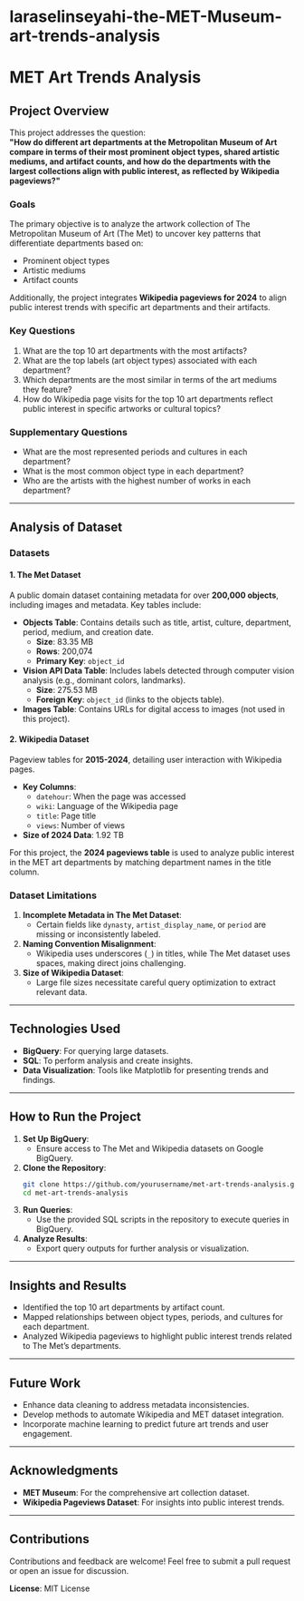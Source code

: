 # laraselinseyahi-the-MET-Museum-art-trends-analysis

# MET Art Trends Analysis  

## **Project Overview**  
This project addresses the question:  
**"How do different art departments at the Metropolitan Museum of Art compare in terms of their most prominent object types, shared artistic mediums, and artifact counts, and how do the departments with the largest collections align with public interest, as reflected by Wikipedia pageviews?"**  

### **Goals**  
The primary objective is to analyze the artwork collection of The Metropolitan Museum of Art (The Met) to uncover key patterns that differentiate departments based on:  
- Prominent object types  
- Artistic mediums  
- Artifact counts  

Additionally, the project integrates **Wikipedia pageviews for 2024** to align public interest trends with specific art departments and their artifacts.  

### **Key Questions**  
1. What are the top 10 art departments with the most artifacts?  
2. What are the top labels (art object types) associated with each department?  
3. Which departments are the most similar in terms of the art mediums they feature?  
4. How do Wikipedia page visits for the top 10 art departments reflect public interest in specific artworks or cultural topics?  

### **Supplementary Questions**  
- What are the most represented periods and cultures in each department?  
- What is the most common object type in each department?  
- Who are the artists with the highest number of works in each department?  

---

## **Analysis of Dataset**  

### **Datasets**  
#### 1. **The Met Dataset**  
A public domain dataset containing metadata for over **200,000 objects**, including images and metadata. Key tables include:  
- **Objects Table**: Contains details such as title, artist, culture, department, period, medium, and creation date.  
  - **Size**: 83.35 MB  
  - **Rows**: 200,074  
  - **Primary Key**: `object_id`  
- **Vision API Data Table**: Includes labels detected through computer vision analysis (e.g., dominant colors, landmarks).  
  - **Size**: 275.53 MB  
  - **Foreign Key**: `object_id` (links to the objects table).  
- **Images Table**: Contains URLs for digital access to images (not used in this project).  

#### 2. **Wikipedia Dataset**  
Pageview tables for **2015-2024**, detailing user interaction with Wikipedia pages.  
- **Key Columns**:  
  - `datehour`: When the page was accessed  
  - `wiki`: Language of the Wikipedia page  
  - `title`: Page title  
  - `views`: Number of views  
- **Size of 2024 Data**: 1.92 TB  

For this project, the **2024 pageviews table** is used to analyze public interest in the MET art departments by matching department names in the title column.  

### **Dataset Limitations**  
1. **Incomplete Metadata in The Met Dataset**:  
   - Certain fields like `dynasty`, `artist_display_name`, or `period` are missing or inconsistently labeled.  
2. **Naming Convention Misalignment**:  
   - Wikipedia uses underscores (`_`) in titles, while The Met dataset uses spaces, making direct joins challenging.  
3. **Size of Wikipedia Dataset**:  
   - Large file sizes necessitate careful query optimization to extract relevant data.  

---

## **Technologies Used**  
- **BigQuery**: For querying large datasets.  
- **SQL**: To perform analysis and create insights.  
- **Data Visualization**: Tools like Matplotlib for presenting trends and findings.  

---

## **How to Run the Project**  
1. **Set Up BigQuery**:  
   - Ensure access to The Met and Wikipedia datasets on Google BigQuery.  
2. **Clone the Repository**:  
   ```bash
   git clone https://github.com/yourusername/met-art-trends-analysis.git
   cd met-art-trends-analysis
   ```  
3. **Run Queries**:  
   - Use the provided SQL scripts in the repository to execute queries in BigQuery.  
4. **Analyze Results**:  
   - Export query outputs for further analysis or visualization.  

---

## **Insights and Results**  
- Identified the top 10 art departments by artifact count.  
- Mapped relationships between object types, periods, and cultures for each department.  
- Analyzed Wikipedia pageviews to highlight public interest trends related to The Met’s departments.  

---

## **Future Work**  
- Enhance data cleaning to address metadata inconsistencies.  
- Develop methods to automate Wikipedia and MET dataset integration.  
- Incorporate machine learning to predict future art trends and user engagement.  

---

## **Acknowledgments**  
- **MET Museum**: For the comprehensive art collection dataset.  
- **Wikipedia Pageviews Dataset**: For insights into public interest trends.  

---

## **Contributions**  
Contributions and feedback are welcome! Feel free to submit a pull request or open an issue for discussion.  

**License**: MIT License  
